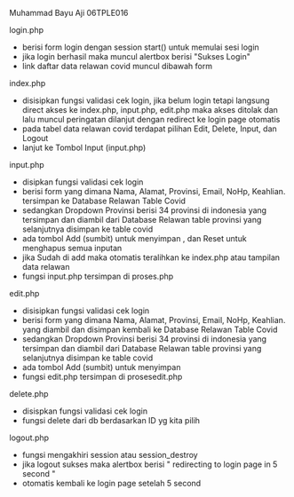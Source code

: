 Muhammad Bayu Aji
06TPLE016

login.php

- berisi form login dengan session start() untuk memulai sesi login
- jika login berhasil maka muncul alertbox berisi "Sukses Login"
- link daftar data relawan covid muncul dibawah form

index.php

- disisipkan fungsi validasi cek login, jika belum login tetapi langsung direct akses ke index.php, input.php, edit.php maka akses ditolak dan lalu muncul peringatan dilanjut dengan redirect ke login page otomatis
- pada tabel data relawan covid terdapat pilihan Edit, Delete, Input, dan Logout
- lanjut ke Tombol Input (input.php)

input.php

- disipkan fungsi validasi cek login
- berisi form yang dimana Nama, Alamat, Provinsi, Email, NoHp, Keahlian. tersimpan ke Database Relawan Table Covid
- sedangkan Dropdown Provinsi berisi 34 provinsi di indonesia yang tersimpan dan diambil dari Database Relawan table provinsi yang selanjutnya disimpan ke table covid
- ada tombol Add (sumbit) untuk menyimpan , dan Reset untuk menghapus semua inputan
- jika Sudah di add maka otomatis teralihkan ke index.php atau tampilan data relawan
- fungsi input.php tersimpan di proses.php

edit.php

- disisipkan fungsi validasi cek login
- berisi form yang dimana Nama, Alamat, Provinsi, Email, NoHp, Keahlian. yang diambil dan disimpan kembali ke Database Relawan Table Covid
- sedangkan Dropdown Provinsi berisi 34 provinsi di indonesia yang tersimpan dan diambil dari Database Relawan table provinsi yang selanjutnya disimpan ke table covid
- ada tombol Add (sumbit) untuk menyimpan
- fungsi edit.php tersimpan di prosesedit.php

delete.php

- disispkan fungsi validasi cek login
- fungsi delete dari db berdasarkan ID yg kita pilih

logout.php

- fungsi mengakhiri session atau session_destroy
- jika logout sukses maka alertbox berisi " redirecting to login page in 5 second "
- otomatis kembali ke login page setelah 5 second

